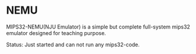 # NEMU

MIPS32-NEMU(NJU Emulator) is a simple but complete full-system mips32 emulator designed for teaching purpose.

Status: Just started and can not run any mips32-code.
